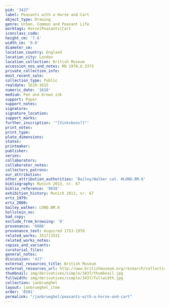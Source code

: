 ```yaml
---
pid: '3437'
label: Peasants with a Horse and Cart
object_type: Drawing
genre: Urban, Common and Peasant Life
worktags: Horse|Peasants|Cart
iconclass_code:
height_cm: '7.6'
width_cm: '9.8'
diameter_cm:
location_country: England
location_city: London
location_collection: British Museum
accession_nos_and_notes: RN 1978,U.3373
private_collection_info:
most_recent_sale:
collection_type: Public
realdate: 1610-1615
numeric_date: '1610'
medium: Pen and brown ink
support: Paper
support_notes:
signature:
signature_location:
support_marks:
further_inscription: '"[Vinksbons?]"'
print_notes:
print_type:
plate_dimensions:
states:
printmaker:
publisher:
series:
collaborators:
collaborator_notes:
collectors_patrons:
our_attribution:
other_attribution_authorities: 'Bailey/Walker cat. #LOND.BM.8'
bibliography: Munich 2013, nr. 67
biblio_reference: '9838'
exhibition_history: Munich 2013, nr. 67
ertz_1979:
ertz_2008:
bailey_walker: LOND.BM.8
hollstein_no:
bad_copy:
exclude_from_browsing: '0'
provenance: '6806'
provenance_text: Acquired 1753-1978
related_works: 3517|3331
related_works_notes:
copies_and_variants:
curatorial_files:
general_notes:
discussion: '427'
external_resources_title: British Museum
external_resources_url: http://www.britishmuseum.org/research/collection_online/collection_object_details.aspx
thumbnail: img/derivatives/simple/3437/thumbnail.jpg
fullwidth: img/derivatives/simple/3437/fullwidth.jpg
collection: janbrueghel
layout: janbrueghel_item
order: '0501'
permalink: "/janbrueghel/peasants-with-a-horse-and-cart"
---
```

